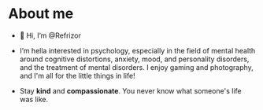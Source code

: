 # About me

- 👋 Hi, I’m @Refrizor
- I’m hella interested in psychology, especially in the field of mental health around cognitive distortions,  anxiety, mood, and personality disorders, and the treatment of mental disorders. I enjoy gaming and photography, and I'm all for the little things in life!

- Stay **kind** and **compassionate**. You never know what someone's life was like.

<!---
Refrizor/Refrizor is a ✨ special ✨ repository because its `README.md` (this file) appears on your GitHub profile.
You can click the Preview link to take a look at your changes.
--->
